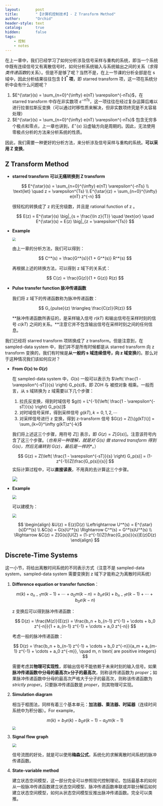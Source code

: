 ```yaml
---
layout:       post
title:        "【计算机控制技术】- Z Transform Method"
author:       "Orchid"
header-style: text
catalog:      true
hidden:       false
tags:
    - 控制
    - notes
---
```


在上一章中，我们已经学习了如何分析涉及信号采样与重构的系统，即当一个系统中既有连续信号又有离散信号时，如何分析系统输入与系统输出之间的关系（求得*类传递函数*的关系）。但是不是够了呢？当然不是，在上一节课的分析全部是在 s 域中，因此分析结果往往包含 **$[\cdot]^*$ 项**，即 starred transform 项，这一项在系统分析中会有什么问题呢？

1. $E^{\star}(s) = \sum_{n=0}^{\infty} e(nT) \varepsilon^{-nTs}$，在 starred transform 中存在非实数项 $\varepsilon^{-nTs}$，这一项往往在经过复杂运算后难以进行拉普拉斯反变换（可以通过时移性质来解决，但非实数项终究是不太容易处理）
1. $E^{\star}(s) = \sum_{n=0}^{\infty} e(nT) \varepsilon^{-nTs}$ 包含无穷多个极点和零点，上一章也讲到，$E^{\star}(s)$ 沿虚轴方向是周期的。因此，无法使用零极点分析的方法来分析系统的性质。

因此，我们需要一种更好的分析方法，来分析涉及信号采样与重构的系统。**可以采用 Z 变换**。

## Z Transform Method

* **starred transform 可以无痛转换到 Z transform**
  
  $$
  E^{\star}(s) = \sum_{n=0}^{\infty} e(nT) \varepsilon^{-nTs} \\
  \text{let} \quad z =  \varepsilon^{Ts} \\
  E^{\star}(z) = \sum_{n=0}^{\infty} e(nT) z^{-n}
  $$
  
  很轻松的转换成了 z 的无穷级数，并且是 rational function of z 。
  
  $$
  E(z) = E^{\star}(s) \big|_{s = \frac{\ln z}{T}} \quad \text{or} \quad E^{\star}(s) = E(z) \big|_{z = \varepsilon^{Ts}}
  $$

* **Example**

  <img src="https://notes.sjtu.edu.cn/uploads/upload_eb44ae7c95bea99596fd45095e26f098.png" style="zoom:67%;" />

  由上一章的分析方法，我们可以得到：
  
  $$
  C^*(s) = \frac{G^*(s)}{1 + G^*(s)} R^*(s)
  $$
  
  再根据上述的转换方法，可以得到 z 域下的关系式：
  
  $$
  C(z) = \frac{G(z)}{1 + G(z)} R(z)
  $$

* **Pulse transfer function 脉冲传递函数**

  我们将 z 域下的传递函数称为脉冲传递函数：
  
  $$
  G_{pulse}(z) \triangleq \frac{C(z)}{R(z)}
  $$
  
  **脉冲传递函数所表征的，是采样输入信号 $r(kT)$ 和输出信号在采样时刻的信号 $c(kT)$ 之间的关系。**注意它并不包含输出信号在采样时刻之间的任何信息。



我们已经将 starred transform 项转换成了 z transform。但是注意到，在 sampled-data system 中，我们并不是所有时候都是从 starred transform 向 z transform 变换的，我们有时候是**从一般的 s 域连续信号，向 z 域变换**的。那么对于这种情况我们该如何应对？

* **From $G(s)$ to $G(z)$**

  在 sampled-data system 中，$G(s)$ 一般可以表示为 $\left( \frac{1 - \varepsilon^{-sT}}{s} \right) G_p(s)$，即 ZOH 与 被控对象 相乘。一般而言，从 s 域转换为 z 域需要以下几个步骤：

  1. 拉氏反变换，得到时域信号 $g(t) = L^{-1}[\left( \frac{1 - \varepsilon^{-sT}}{s} \right) G_p(s)]$
  2. 对时域信号采样，得到采样信号 $g(kT), k = 0, 1, 2, \cdots$
  3. 对采样信号进行 z 变换，得到 z-transform 信号 $G(z) = Z[\{g(kT)\}] = \sum_{k=0}^\infty g(kT)z^{-k}$

  我们将上述这三个步骤，用符号 $Z[]$ 表示，即 $G(z) = Z[G(s)]$。注意该符号内含了这三个步骤。（**也有另一种理解，就是对 G(s) 做 starred transform 得到 G*(s)，然后无痛转到 G(z)，最后是一样的**。）
  
  $$
  G(z) = Z[\left( \frac{1 - \varepsilon^{-sT}}{s} \right) G_p(s)] = (1-z^{-1})Z[\frac{G_p(s)}{s}]
  $$
  实际计算过程中，可以**直接读表**，不用真的去计算这三个步骤。

  ![](https://notes.sjtu.edu.cn/uploads/upload_a000e5efdd41ad69d5afa9d797dcf275.png)

* **Example**

  <img src="https://notes.sjtu.edu.cn/uploads/upload_b1a4bf416f777655bd282286d42e618f.png" style="zoom:80%;" />

  可以建模为：

  <img src="https://notes.sjtu.edu.cn/uploads/upload_ab6f38a263f626843a138fe0ebc51ba5.png" style="zoom:80%;" />
  
  $$
  \begin{align}
  &U(z) = E(z)D(z) \Leftrightarrow U^*(s) = E^{\star}(s)D^*(s) \\
  &C(s) = G(s)U^*(s) \Rightarrow C^*(s) = G^*(s)U^*(s) \\
  \Rightarrow &C(z) = Z[G(s)]U(Z) = (1-z^{-1})Z[\frac{G_p(s)}{s}]E(z)D(z)
  \end{align}
  $$



## Discrete-Time Systems

这一小节，将给出离散时间系统的不同表示方式（注意不是 sampled-data system，sampled-data system 需要变换到 z 域下才能称之为离散时间系统）

1. **Difference equation or transfer function**：
   
   $$
   m(k) + a_{n-1} m(k-1) + \cdots + a_0 m(k-n) = b_n e(k) + b_{n-1} e(k-1) + \cdots + b_0 e(k-n) 
   $$
   
   z 变换后可以得到脉冲传递函数：
   
   $$
   D(z) = \frac{M(z)}{E(z)} = \frac{b_n + b_{n-1} z^{-1} + \cdots + b_0 z^{-n}}{1 + a_{n-1} z^{-1} + \cdots + a_0 z^{-n}}
   $$
   
   考虑一般的脉冲传递函数：
   
   $$
   D(z) = \frac{b_n + b_{n-1} z^{-1} + \cdots + b_0 z^{-n}}{a_m + a_{m-1} z^{-1} + \cdots + a_0 z^{-m}}, \quad m, n \text{ are positive integers}
   $$
   
   需要考虑其**物理可实现性**，即输出信号不能依赖于未来时刻的输入信号。如果**脉冲传递函数中分母的最高次≥分子的最高次**，则称该传递函数为 $proper$；如果脉冲传递函数中分母的最高次严格大于分子的最高次，则称该传递函数为 $strictly \ proper$。只要脉冲传递函数是 $proper$，则其物理可实现。

2. **Simulation diagram**

   相当于框图法，同样有着三个基本单元：**加法器、乘法器、时延器**（连续时间系统中为积分器）。For example，
   
   $$
   m(k) = b_1 e(k) - b_0 e(k-1) - a_0 m(k-1)
   $$
   <img src="https://notes.sjtu.edu.cn/uploads/upload_f6cf2bfe96390af0fcd4193159d959ff.png" style="zoom:67%;" />

3. **Signal flow graph**

   <img src="https://notes.sjtu.edu.cn/uploads/upload_df821012015d3bdc34eb4fc0a66ce534.png" style="zoom:80%;" />

   信号流图的好处，就是可以使用**梅森公式**，系统化的求解离散时间系统的脉冲传递函数。

4. **State-variable method**

   建立状态空间模型，这一部分完全可以参照现代控制理论。包括最基本的如何从一般脉冲传递函数建立状态空间模型、脉冲传递函数串联或并联分解后如何建立状态空间模型，如何从状态空间模型反推出脉冲传递函数。完全可以类推。
